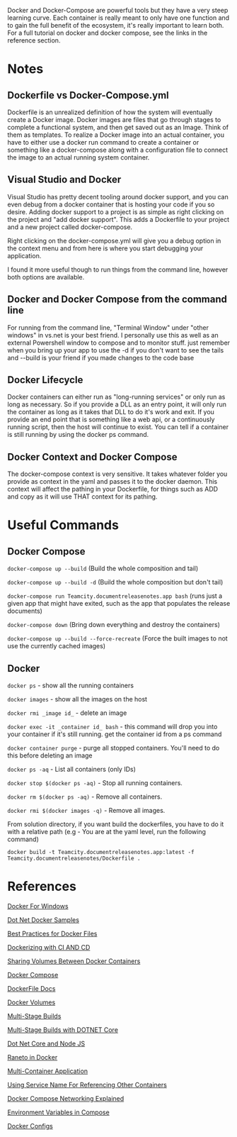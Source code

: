 Docker and Docker-Compose are powerful tools but they have a very steep learning curve. Each container is really meant to only have one function and to gain the full benefit of the ecosystem, it's really important
to learn both. For a full tutorial on docker and docker compose, see the links in the reference section. 

# Notes

## Dockerfile vs Docker-Compose.yml

Dockerfile is an unrealized definition of how the system will eventually create a Docker image. Docker images are files that go through stages to complete a functional system, and then get saved out as an Image. Think of them as templates.
To realize a Docker image into an actual container, you have to either use a docker run command to create a container or something like a docker-compose along with a configuration file to connect the image to an actual running system container. 

## Visual Studio and Docker
Visual Studio has pretty decent tooling around docker support, and you can even debug from a docker container that is hosting your code
if you so desire. Adding docker support to a project is as simple as right clicking on the project and "add docker support". This adds a Dockerfile to your project
and a new project called docker-compose. 

Right clicking on the docker-compose.yml will give you a debug option in the context menu and from here is where you start debugging your application.

I found it more useful though to run things from the command line, however both options are available.

## Docker and Docker Compose from the command line

For running from the command line, "Terminal Window" under "other windows" in vs.net is your best friend. I personally use this as well as an external Powershell window to compose and to monitor stuff.
just remember when you bring up your app to use the -d if you don't want to see the tails and --build is your friend if you made changes to the code base
## Docker Lifecycle
Docker containers can either run as "long-running services" or only run as long as necessary. So if you provide a DLL as an entry point, it will only run the container as long as it takes that DLL to do it's work and exit. If you provide an end point that is something like a web api, or a continuously running script, then the host will continue to exist. You can tell if a container is still running by using the docker ps command.

## Docker Context and Docker Compose
The docker-compose context is very sensitive. It takes whatever folder you provide as context in the yaml and passes it to the docker daemon.
This context will affect the pathing in your Dockerfile, for things such as ADD and copy as it will use THAT context for its pathing.

# Useful Commands

## Docker Compose

```docker-compose up --build``` (Build the whole composition and tail)

```docker-compose up --build -d``` (Build the whole composition but don't tail)

```docker-compose run Teamcity.documentreleasenotes.app bash``` (runs just a given app that might have exited, such as the app that populates the release documents)

```docker-compose down``` (Bring down everything and destroy the containers)

```docker-compose up --build --force-recreate``` (Force the built images to not use the currently cached images)

## Docker

```docker ps``` - show all the running containers

```docker images``` - show all the images on the host

```docker rmi _image id_``` - delete an image

```docker exec -it _container id_ bash``` - this command will drop you into your container if it's still running. get the container id from a ps command

```docker container purge``` - purge all stopped containers. You'll need to do this before deleting an image

```docker ps -aq``` - List all containers (only IDs) 

```docker stop $(docker ps -aq)``` - Stop all running containers. 

```docker rm $(docker ps -aq)``` - Remove all containers. 

```docker rmi $(docker images -q)``` - Remove all images. 

From solution directory, if you want build the dockerfiles, you have to do it with a relative path
(e.g - You are at the yaml level, run the following command)

```docker build -t Teamcity.documentreleasenotes.app:latest -f Teamcity.documentreleasenotes/Dockerfile .```

# References

[Docker For Windows](https://docs.docker.com/docker-for-windows/)

[Dot Net Docker Samples](https://github.com/dotnet/dotnet-docker-samples)

[Best Practices for Docker Files](https://docs.docker.com/engine/userguide/eng-image/dockerfile_best-practices/)

[Dockerizing with CI AND CD](https://radu-matTeamcity.com/blog/aspnet-core-docker-azure/)

[Sharing Volumes Between Docker Containers](https://www.digitalocean.com/community/tutorials/how-to-share-data-between-docker-containers)

[Docker Compose](https://docs.docker.com/compose/compose-file/)

[DockerFile Docs](https://docs.docker.com/engine/reference/builder/)

[Docker Volumes](https://docs.docker.com/engine/admin/volumes/volumes/)

[Multi-Stage Builds](https://docs.docker.com/engine/userguide/eng-image/multistage-build/)

[Multi-Stage Builds with DOTNET Core](https://hub.docker.com/r/microsoft/dotnet/)

[Dot Net Core and Node JS](https://developers.filiosoft.com/docker/dotnetcore-node)

[Raneto in Docker](https://github.com/appsecco/raneto-docker)

[Multi-Container Application](https://docs.microsoft.com/en-us/dotnet/standard/microservices-architecture/multi-container-microservice-net-applications/multi-container-applications-docker-compose)

[Using Service Name For Referencing Other Containers](https://docs.docker.com/docker-cloud/apps/service-links/#service-environment-variables)

[Docker Compose Networking Explained](https://docs.docker.com/compose/networking/)

[Environment Variables in Compose](https://docs.docker.com/compose/environment-variables/)

[Docker Configs](https://docs.docker.com/engine/swarm/configs/)